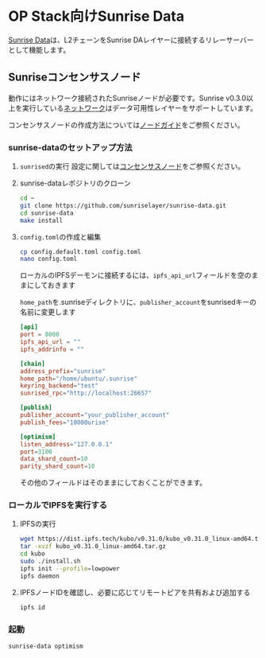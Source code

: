 # OP Stack向けSunrise Data

[Sunrise Data](https://github.com/sunriselayer/sunrise-data)は、L2チェーンをSunrise DAレイヤーに接続するリレーサーバーとして機能します。

## Sunriseコンセンサスノード

動作にはネットワーク接続されたSunriseノードが必要です。Sunrise v0.3.0以上を実行している[ネットワーク](../../networks/README.md)はデータ可用性レイヤーをサポートしています。

コンセンサスノードの作成方法については[ノードガイド](../consensus/README.md)をご参照ください。

### sunrise-dataのセットアップ方法

1. `sunrised`の実行
設定に関しては[コンセンサスノード](../../node/types/consensus/full-consensus-node.md)をご参照ください。

1. sunrise-dataレポジトリのクローン

   ```bash
   cd ~
   git clone https://github.com/sunriselayer/sunrise-data.git
   cd sunrise-data
   make install
   ```

1. `config.toml`の作成と編集

   ```bash
   cp config.default.toml config.toml
   nano config.toml
   ```

   ローカルのIPFSデーモンに接続するには、`ipfs_api_url`フィールドを空のままにしておきます

   `home_path`を.sunriseディレクトリに、`publisher_account`をsunrisedキーの名前に変更します

   ```toml
   [api]
   port = 8000
   ipfs_api_url = ""
   ipfs_addrinfo = ""

   [chain]
   address_prefix="sunrise"
   home_path="/home/ubuntu/.sunrise"
   keyring_backend="test"
   sunrised_rpc="http://localhost:26657"
   
   [publish]
   publisher_account="your_publisher_account"
   publish_fees="10000urise"

   [optimism]
   listen_address="127.0.0.1"
   port=3100
   data_shard_count=10
   parity_shard_count=10
   ```

   その他のフィールドはそのままにしておくことができます。

### ローカルでIPFSを実行する

1. IPFSの実行

   ```bash
   wget https://dist.ipfs.tech/kubo/v0.31.0/kubo_v0.31.0_linux-amd64.tar.gz
   tar -xvzf kubo_v0.31.0_linux-amd64.tar.gz
   cd kubo
   sudo ./install.sh
   ipfs init --profile=lowpower
   ipfs daemon
   ```

1. IPFSノードIDを確認し、必要に応じてリモートピアを共有および追加する

   ```bash
   ipfs id
   ```

### 起動

```bash
sunrise-data optimism
```